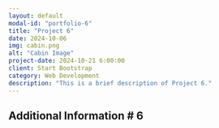 ```yaml
---
layout: default
modal-id: "portfolio-6"
title: "Project 6"
date: 2024-10-06
img: cabin.png
alt: "Cabin Image"
project-date: 2024-10-21 6:00:00
client: Start Bootstrap
category: Web Development
description: "This is a brief description of Project 6."
---
```


## Additional Information # 6